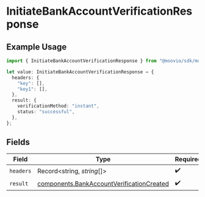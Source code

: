 # InitiateBankAccountVerificationResponse

## Example Usage

```typescript
import { InitiateBankAccountVerificationResponse } from "@moovio/sdk/models/operations";

let value: InitiateBankAccountVerificationResponse = {
  headers: {
    "key": [],
    "key1": [],
  },
  result: {
    verificationMethod: "instant",
    status: "successful",
  },
};
```

## Fields

| Field                                                                                                  | Type                                                                                                   | Required                                                                                               | Description                                                                                            |
| ------------------------------------------------------------------------------------------------------ | ------------------------------------------------------------------------------------------------------ | ------------------------------------------------------------------------------------------------------ | ------------------------------------------------------------------------------------------------------ |
| `headers`                                                                                              | Record<string, *string*[]>                                                                             | :heavy_check_mark:                                                                                     | N/A                                                                                                    |
| `result`                                                                                               | [components.BankAccountVerificationCreated](../../models/components/bankaccountverificationcreated.md) | :heavy_check_mark:                                                                                     | N/A                                                                                                    |